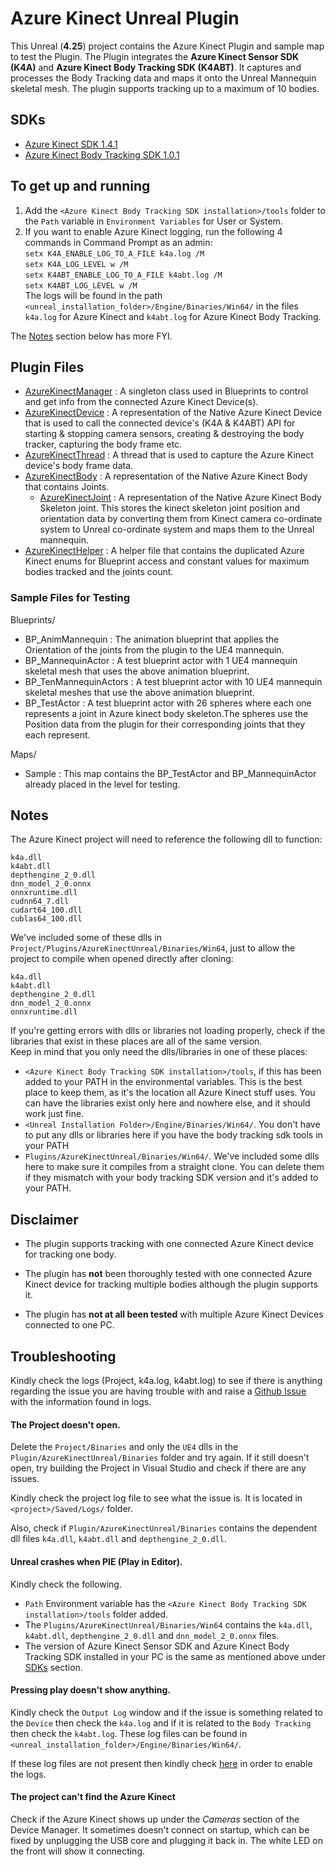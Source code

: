 # Azure Kinect Unreal Plugin

This Unreal (**4.25**) project contains the Azure Kinect Plugin and sample map to test the Plugin. The Plugin integrates the **Azure Kinect Sensor SDK (K4A)** and **Azure Kinect Body Tracking SDK (K4ABT)**. It captures and processes the Body Tracking data and maps it onto the Unreal Mannequin skeletal mesh. The plugin supports tracking up to a maximum of 10 bodies.

## SDKs

- [Azure Kinect SDK 1.4.1](https://docs.microsoft.com/en-us/azure/kinect-dk/sensor-sdk-download)
- [Azure Kinect Body Tracking SDK 1.0.1](https://docs.microsoft.com/en-us/azure/kinect-dk/body-sdk-download)

## To get up and running

1. Add the `<Azure Kinect Body Tracking SDK installation>/tools` folder to the `Path` variable in `Environment Variables` for User or System.
2. If you want to enable Azure Kinect logging, run the following 4 commands in Command Prompt as an admin:  
   `setx K4A_ENABLE_LOG_TO_A_FILE k4a.log /M`  
   `setx K4A_LOG_LEVEL w /M`  
   `setx K4ABT_ENABLE_LOG_TO_A_FILE k4abt.log /M`  
   `setx K4ABT_LOG_LEVEL w /M`  
   The logs will be found in the path `<unreal_installation_folder>/Engine/Binaries/Win64/` in the files `k4a.log` for Azure Kinect and `k4abt.log` for Azure Kinect Body Tracking.

The [Notes](README.md#notes) section below has more FYI.


## Plugin Files

 - [AzureKinectManager](Plugins/AzureKinectUnreal/Source/AzureKinectUnreal/Public/AzureKinectManager.h) : A singleton class used in Blueprints to control and get info from the connected Azure Kinect Device(s).
 - [AzureKinectDevice](Plugins/AzureKinectUnreal/Source/AzureKinectUnreal/Public/AzureKinectDevice.h) : A representation of the Native Azure Kinect Device that is used to call the connected device's (K4A & K4ABT) API for starting & stopping camera sensors, creating & destroying the body tracker, capturing the body frame etc.
 - [AzureKinectThread](Plugins/AzureKinectUnreal/Source/AzureKinectUnreal/Public/AzureKinectThread.h) : A thread that is used to capture the Azure Kinect device's body frame data.
 - [AzureKinectBody](Plugins/AzureKinectUnreal/Source/AzureKinectUnreal/Public/AzureKinectBody.h) : A representation of the Native Azure Kinect Body that contains Joints.
	- [AzureKinectJoint](Plugins/AzureKinectUnreal/Source/AzureKinectUnreal/Public/AzureKinectBody.h#L18) : A representation of the Native Azure Kinect Body Skeleton joint. This stores the kinect skeleton joint position and orientation data by converting them from Kinect camera co-ordinate system to Unreal co-ordinate system and maps them to the Unreal mannequin.
 - [AzureKinectHelper](Plugins/AzureKinectUnreal/Source/AzureKinectUnreal/Public/AzureKinectHelper.h) : A helper file that contains the duplicated Azure Kinect enums for Blueprint access and constant values for maximum bodies tracked and the joints count. 

### Sample Files for Testing

Blueprints/
 - BP_AnimMannequin : The animation blueprint that applies the Orientation of the joints from the plugin to the UE4 mannequin.
 - BP_MannequinActor : A test blueprint actor with 1 UE4 mannequin skeletal mesh that uses the above animation blueprint.
 - BP_TenMannequinActors : A test blueprint actor with 10 UE4 mannequin skeletal meshes that use the above animation blueprint.
 - BP_TestActor : A test blueprint actor with 26 spheres where each one represents a joint in Azure kinect body skeleton.The spheres use the Position data from the plugin for their corresponding joints that they each represent.

Maps/
 - Sample : This map contains the BP_TestActor and BP_MannequinActor already placed in the level for testing.

## Notes

The Azure Kinect project will need to reference the following dll to function:
```
k4a.dll  
k4abt.dll  
depthengine_2_0.dll  
dnn_model_2_0.onnx  
onnxruntime.dll  
cudnn64_7.dll  
cudart64_100.dll  
cublas64_100.dll  
```

We've included some of these dlls in `Project/Plugins/AzureKinectUnreal/Binaries/Win64`, just to allow the project to compile when opened directly after cloning:
```
k4a.dll
k4abt.dll
depthengine_2_0.dll
dnn_model_2_0.onnx
onnxruntime.dll  
```

If you're getting errors with dlls or libraries not loading properly, check if the libraries that exist in these places are all of the same version.  
Keep in mind that you only need the dlls/libraries in one of these places:
 - `<Azure Kinect Body Tracking SDK installation>/tools`, if this has been added to your PATH in the environmental variables. This is the best place to keep them, as it's the location all Azure Kinect stuff uses. You can have the libraries exist only here and nowhere else, and it should work just fine.
 - `<Unreal Installation Folder>/Engine/Binaries/Win64/`. You don't have to put any dlls or libraries here if you have the body tracking sdk tools in your PATH
 - `Plugins/AzureKinectUnreal/Binaries/Win64/`. We've included some dlls here to make sure it compiles from a straight clone. You can delete them if they mismatch with your body tracking SDK version and it's added to your PATH.


## Disclaimer

 - The plugin supports tracking with one connected Azure Kinect device for tracking one body.
 
 - The plugin has **not** been thoroughly tested with one connected Azure Kinect device for tracking multiple bodies although the plugin supports it.

 - The plugin has **not at all been tested** with multiple Azure Kinect Devices connected to one PC.


## Troubleshooting

Kindly check the logs (Project, k4a.log, k4abt.log) to see if there is anything regarding the issue you are having trouble with and raise a [Github Issue](https://github.com/secretlocation/azure-kinect-unreal/issues) with the information found in logs.

#### The Project doesn't open.

Delete the `Project/Binaries` and only the `UE4` dlls in the `Plugin/AzureKinectUnreal/Binaries` folder and try again. If it still doesn't open, try building the Project in Visual Studio and check if there are any issues.

Kindly check the project log file to see what the issue is. It is located in `<project>/Saved/Logs/` folder.

Also, check if `Plugin/AzureKinectUnreal/Binaries` contains the dependent dll files `k4a.dll`, `k4abt.dll` and `depthengine_2_0.dll`. 

#### Unreal crashes when PIE (Play in Editor).

Kindly check the following.
 - `Path` Environment variable has the `<Azure Kinect Body Tracking SDK installation>/tools` folder added.
 - The `Plugins/AzureKinectUnreal/Binaries/Win64` contains the `k4a.dll`, `k4abt.dll`, `depthengine_2_0.dll` and `dnn_model_2_0.onnx` files.
 - The version of Azure Kinect Sensor SDK and Azure Kinect Body Tracking SDK installed in your PC is the same as mentioned above under [SDKs](README.md#sdks) section.

#### Pressing play doesn't show anything.

Kindly check the `Output Log` window and if the issue is something related to the `Device` then check the `k4a.log` and if it is related to the `Body Tracking` then check the `k4abt.log`. These log files can be found in `<unreal_installation_folder>/Engine/Binaries/Win64/`.

If these log files are not present then kindly check [here](https://docs.microsoft.com/en-us/azure/kinect-dk/troubleshooting#collecting-logs) in order to enable the logs.

#### The project can't find the Azure Kinect

Check if the Azure Kinect shows up under the *Cameras* section of the Device Manager. It sometimes doesn't connect on startup, which can be fixed by unplugging the USB core and plugging it back in. The white LED on the front will show it connecting.
